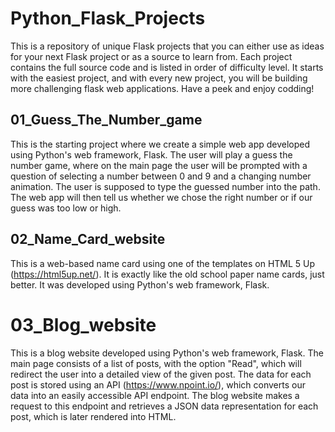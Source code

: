 # Python_Flask_Projects
This is a repository of unique Flask projects that you can either use as ideas for your next Flask project or as a source to learn from. Each project contains the full source code and is listed in order of difficulty level. It starts with the easiest project, and with every new project, you will be building more challenging flask web applications. Have a peek and enjoy codding!


## 01_Guess_The_Number_game
This is the  starting project where we create a simple web app developed using Python's web framework, Flask. The user will play a guess the number game, where on the main page the user will be prompted with a question of selecting a number between 0 and 9 and a changing number animation.
The user is supposed to type the guessed number into the path. The web app will then tell us whether we chose the right number or if our guess was too low or high.

## 02_Name_Card_website
This is a web-based name card using one of the templates on HTML 5 Up (https://html5up.net/).
It is exactly like the old school paper name cards, just better.
It was developed using Python's web framework, Flask.

# 03_Blog_website
This is a blog website developed using Python's web framework, Flask.
The main page consists of a list of posts, with the option "Read", which will redirect the user into a detailed view of the given post.
The data for each post is stored using an API (https://www.npoint.io/), which converts our data into an easily accessible API endpoint. The blog website makes a request to this endpoint and retrieves a JSON data representation for each post, which is later rendered into HTML.